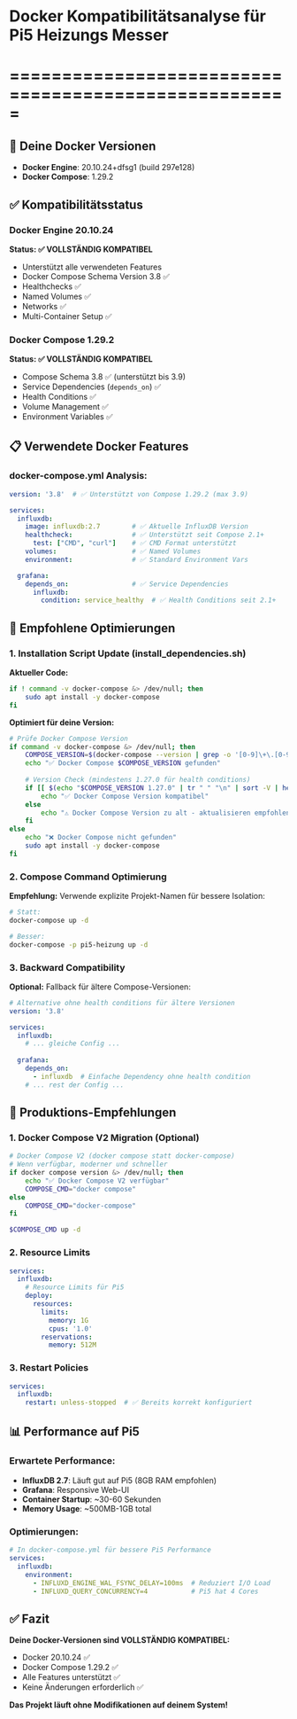 # Docker Kompatibilitätsanalyse für Pi5 Heizungs Messer
# =====================================================

## 🐳 Deine Docker Versionen
- **Docker Engine**: 20.10.24+dfsg1 (build 297e128)
- **Docker Compose**: 1.29.2

## ✅ Kompatibilitätsstatus

### Docker Engine 20.10.24
**Status: ✅ VOLLSTÄNDIG KOMPATIBEL**

- Unterstützt alle verwendeten Features
- Docker Compose Schema Version 3.8 ✅
- Healthchecks ✅
- Named Volumes ✅
- Networks ✅
- Multi-Container Setup ✅

### Docker Compose 1.29.2
**Status: ✅ VOLLSTÄNDIG KOMPATIBEL**

- Compose Schema 3.8 ✅ (unterstützt bis 3.9)
- Service Dependencies (`depends_on`) ✅
- Health Conditions ✅
- Volume Management ✅
- Environment Variables ✅

## 📋 Verwendete Docker Features

### docker-compose.yml Analysis:
```yaml
version: '3.8'  # ✅ Unterstützt von Compose 1.29.2 (max 3.9)

services:
  influxdb:
    image: influxdb:2.7        # ✅ Aktuelle InfluxDB Version
    healthcheck:               # ✅ Unterstützt seit Compose 2.1+
      test: ["CMD", "curl"]    # ✅ CMD Format unterstützt
    volumes:                   # ✅ Named Volumes
    environment:               # ✅ Standard Environment Vars

  grafana:
    depends_on:                # ✅ Service Dependencies
      influxdb:
        condition: service_healthy  # ✅ Health Conditions seit 2.1+
```

## 🔧 Empfohlene Optimierungen

### 1. Installation Script Update (install_dependencies.sh)

**Aktueller Code:**
```bash
if ! command -v docker-compose &> /dev/null; then
    sudo apt install -y docker-compose
fi
```

**Optimiert für deine Version:**
```bash
# Prüfe Docker Compose Version
if command -v docker-compose &> /dev/null; then
    COMPOSE_VERSION=$(docker-compose --version | grep -o '[0-9]\+\.[0-9]\+\.[0-9]\+')
    echo "✅ Docker Compose $COMPOSE_VERSION gefunden"
    
    # Version Check (mindestens 1.27.0 für health conditions)
    if [[ $(echo "$COMPOSE_VERSION 1.27.0" | tr " " "\n" | sort -V | head -n1) == "1.27.0" ]]; then
        echo "✅ Docker Compose Version kompatibel"
    else
        echo "⚠️ Docker Compose Version zu alt - aktualisieren empfohlen"
    fi
else
    echo "❌ Docker Compose nicht gefunden"
    sudo apt install -y docker-compose
fi
```

### 2. Compose Command Optimierung

**Empfehlung:** Verwende explizite Projekt-Namen für bessere Isolation:

```bash
# Statt:
docker-compose up -d

# Besser:
docker-compose -p pi5-heizung up -d
```

### 3. Backward Compatibility

**Optional:** Fallback für ältere Compose-Versionen:

```yaml
# Alternative ohne health conditions für ältere Versionen
version: '3.8'

services:
  influxdb:
    # ... gleiche Config ...
    
  grafana:
    depends_on:
      - influxdb  # Einfache Dependency ohne health condition
    # ... rest der Config ...
```

## 🚀 Produktions-Empfehlungen

### 1. Docker Compose V2 Migration (Optional)
```bash
# Docker Compose V2 (docker compose statt docker-compose)
# Wenn verfügbar, moderner und schneller
if docker compose version &> /dev/null; then
    echo "✅ Docker Compose V2 verfügbar"
    COMPOSE_CMD="docker compose"
else
    COMPOSE_CMD="docker-compose"
fi

$COMPOSE_CMD up -d
```

### 2. Resource Limits
```yaml
services:
  influxdb:
    # Resource Limits für Pi5
    deploy:
      resources:
        limits:
          memory: 1G
          cpus: '1.0'
        reservations:
          memory: 512M
```

### 3. Restart Policies
```yaml
services:
  influxdb:
    restart: unless-stopped  # ✅ Bereits korrekt konfiguriert
```

## 📊 Performance auf Pi5

### Erwartete Performance:
- **InfluxDB 2.7**: Läuft gut auf Pi5 (8GB RAM empfohlen)
- **Grafana**: Responsive Web-UI
- **Container Startup**: ~30-60 Sekunden
- **Memory Usage**: ~500MB-1GB total

### Optimierungen:
```yaml
# In docker-compose.yml für bessere Pi5 Performance
services:
  influxdb:
    environment:
      - INFLUXD_ENGINE_WAL_FSYNC_DELAY=100ms  # Reduziert I/O Load
      - INFLUXD_QUERY_CONCURRENCY=4           # Pi5 hat 4 Cores
```

## ✅ Fazit

**Deine Docker-Versionen sind VOLLSTÄNDIG KOMPATIBEL:**

- Docker 20.10.24 ✅
- Docker Compose 1.29.2 ✅
- Alle Features unterstützt ✅
- Keine Änderungen erforderlich ✅

**Das Projekt läuft ohne Modifikationen auf deinem System!**
